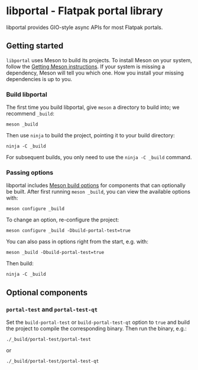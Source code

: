 libportal - Flatpak portal library
==================================

libportal provides GIO-style async APIs for most Flatpak portals.

## Getting started

`libportal` uses Meson to build its projects. To install Meson on your system,
follow the [Getting Meson instructions][1]. If your system is missing a
dependency, Meson will tell you which one. How you install your missing
dependencies is up to you.

### Build libportal

The first time you build libportal, give `meson` a directory to build into; we
recommend `_build`:

```
meson _build
```

Then use `ninja` to build the project, pointing it to your build directory:

```
ninja -C _build
```

For subsequent builds, you only need to use the `ninja -C _build` command.

### Passing options

libportal includes [Meson build options][2] for components that can optionally
be built. After first running `meson _build`, you can view the available options
with:

```
meson configure _build
```

To change an option, re-configure the project:

```
meson configure _build -Dbuild-portal-test=true
```

You can also pass in options right from the start, e.g. with:

```
meson _build -Dbuild-portal-test=true
```

Then build:

```
ninja -C _build
```

## Optional components

### `portal-test` and `portal-test-qt`

Set the `build-portal-test` or `build-portal-test-qt` option to `true` and build
the project to compile the corresponding binary. Then run the binary, e.g.:

```
./_build/portal-test/portal-test
```

or

```
./_build/portal-test/portal-test-qt
```

[1]: https://mesonbuild.com/Getting-meson.html
[2]: https://mesonbuild.com/Build-options.html#build-options
